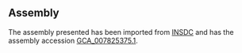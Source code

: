 
Assembly
--------

The assembly presented has been imported from 
[INSDC](http://www.insdc.org) and has the assembly accession
[GCA\_007825375.1](http://www.ebi.ac.uk/ena/data/view/GCA_007825375.1).

